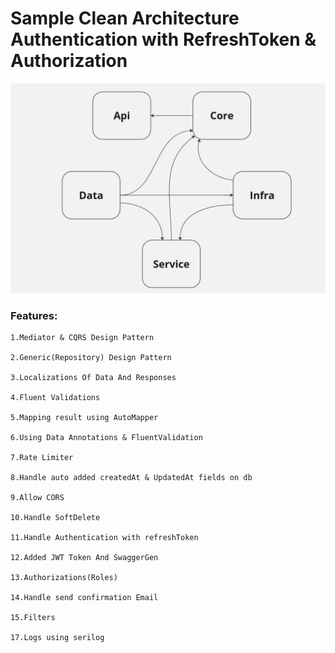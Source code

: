 # Sample Clean Architecture  Authentication with RefreshToken & Authorization  

![Alt Text](cleanArc.jpg)

### Features:
    1.Mediator & CQRS Design Pattern

    2.Generic(Repository) Design Pattern

    3.Localizations Of Data And Responses

    4.Fluent Validations 

    5.Mapping result using AutoMapper

    6.Using Data Annotations & FluentValidation

    7.Rate Limiter

    8.Handle auto added createdAt & UpdatedAt fields on db

    9.Allow CORS

    10.Handle SoftDelete

    11.Handle Authentication with refreshToken

    12.Added JWT Token And SwaggerGen

    13.Authorizations(Roles)

    14.Handle send confirmation Email

    15.Filters

    17.Logs using serilog

